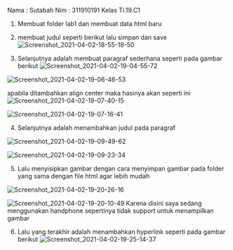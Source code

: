 Nama : Sutabah
Nim : 311910191
Kelas Ti.19.C1

1. Membuat folder lab1 dan membuat data html baru


2. membuat judul seperti berikut lalu simpan dan save
![Screenshot_2021-04-02-18-55-18-50](https://user-images.githubusercontent.com/81844622/113469048-a4fb9380-9474-11eb-8f76-3f12f7d9df83.jpg)


3. Selanjutnya adalah membuat paragraf sederhana seperti pada gambar berikut
![Screenshot_2021-04-02-19-04-55-72](https://user-images.githubusercontent.com/81844622/113469213-1be55c00-9476-11eb-9896-b801b378a7d7.jpg)

![Screenshot_2021-04-02-19-06-46-53](https://user-images.githubusercontent.com/81844622/113469272-87c7c480-9476-11eb-8dfb-174d3b3b383c.jpg)


apabila ditambahkan align center maka hasinya akan seperti ini
![Screenshot_2021-04-02-19-07-40-15](https://user-images.githubusercontent.com/81844622/113469317-d83f2200-9476-11eb-8b15-b015c059982f.jpg)


![Screenshot_2021-04-02-19-07-16-41](https://user-images.githubusercontent.com/81844622/113469349-091f5700-9477-11eb-9738-4cd798695d56.jpg)

4. Selanjutnya adalah menambahkan judul pada paragraf

![Screenshot_2021-04-02-19-09-49-62](https://user-images.githubusercontent.com/81844622/113469489-1557e400-9478-11eb-93fc-c2572f97d2e8.jpg)

![Screenshot_2021-04-02-19-09-23-34](https://user-images.githubusercontent.com/81844622/113469442-a5495e00-9477-11eb-97c1-74a2d39b6b9f.jpg)

5. Lalu menyisipkan gambar dengan cara menyimpan gambar pada folder yang sama dengan file html agar lebih mudah

![Screenshot_2021-04-02-19-20-26-16](https://user-images.githubusercontent.com/81844622/113469605-00c81b80-9479-11eb-8c9d-fcd73092af6b.jpg)

![Screenshot_2021-04-02-19-20-10-49](https://user-images.githubusercontent.com/81844622/113469695-e04c9100-9479-11eb-86f3-3286174292c5.jpg) 
Karena disini saya sedang menggunakan handphone sepertinya tidak support untuk menampilkan gambar


6. Lalu yang terakhir adalah menambahkan hyperlink seperti pada gambar berikut
![Screenshot_2021-04-02-19-25-14-37](https://user-images.githubusercontent.com/81844622/113469749-62d55080-947a-11eb-84c4-1d972fceccdc.jpg)







